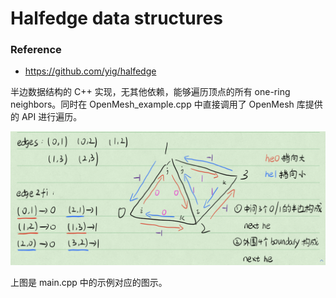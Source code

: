 # Halfedge data structures

### Reference
* https://github.com/yig/halfedge

半边数据结构的 C++ 实现，无其他依赖，能够遍历顶点的所有 one-ring neighbors。同时在 OpenMesh_example.cpp 中直接调用了 OpenMesh 库提供的 API 进行遍历。

![image](https://github.com/tyouthfor/Polygon_Mesh_Processing/blob/main/image/halfedge.png)

上图是 main.cpp 中的示例对应的图示。
